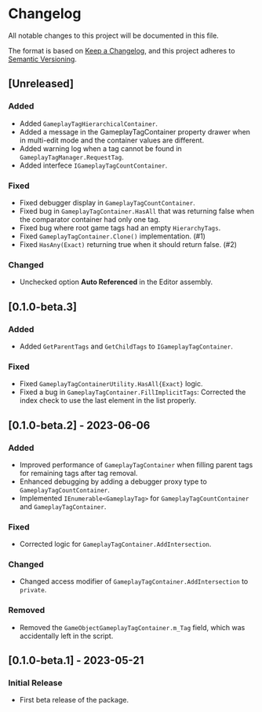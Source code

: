# Changelog

All notable changes to this project will be documented in this file.

The format is based on [Keep a Changelog](https://keepachangelog.com/en/1.1.0/),
and this project adheres to [Semantic Versioning](https://semver.org/spec/v2.0.0.html).


## [Unreleased]

### Added

- Added `GameplayTagHierarchicalContainer`.
- Added a message in the GameplayTagContainer property drawer when in multi-edit mode and the container values are different.
- Added warning log when a tag cannot be found in `GameplayTagManager.RequestTag`.
- Added interfece `IGameplayTagCountContainer`.

### Fixed

- Fixed debugger display in `GameplayTagCountContainer`.
- Fixed bug in `GameplayTagContainer.HasAll` that was returning false when the comparator container had only one tag.
- Fixed bug where root game tags had an empty `HierarchyTags`.
- Fixed `GameplayTagContainer.Clone()` implementation. (#1)
- Fixed `HasAny(Exact)` returning true when it should return false. (#2)

### Changed

- Unchecked option **Auto Referenced** in the Editor assembly.

## [0.1.0-beta.3]

### Added

- Added `GetParentTags` and `GetChildTags` to `IGameplayTagContainer`.

### Fixed

- Fixed `GameplayTagContainerUtility.HasAll{Exact}` logic.
- Fixed a bug in `GameplayTagContainer.FillImplicitTags`: Corrected the index check to use the last element in the list properly.

## [0.1.0-beta.2] - 2023-06-06

### Added

- Improved performance of `GameplayTagContainer` when filling parent tags for remaining tags after tag removal.
- Enhanced debugging by adding a debugger proxy type to `GameplayTagCountContainer`.
- Implemented `IEnumerable<GameplayTag>` for `GameplayTagCountContainer` and `GameplayTagContainer`.

### Fixed

- Corrected logic for `GameplayTagContainer.AddIntersection`.

### Changed

- Changed access modifier of `GameplayTagContainer.AddIntersection` to `private`.

### Removed

- Removed the `GameObjectGameplayTagContainer.m_Tag` field, which was accidentally left in the script.

## [0.1.0-beta.1] - 2023-05-21

### Initial Release

- First beta release of the package.